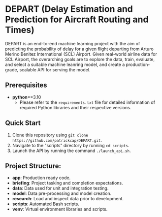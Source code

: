 # DEPART (Delay Estimation and Prediction for Aircraft Routing and Times)
DEPART is an end-to-end machine learning project with the aim of predicting the probability of delay for a given flight departing from Arturo Merino Benitez International (SCL) Airport. Given real-world airline data for SCL Airport, the overarching goals are to explore the data, train, evaluate, and select a suitable machine leanring model, and create a production-grade, scalable API for serving the model.

## Prerequisites
- **python**==3.10
    - Please refer to the ```requirements.txt``` file for detailed information of required Python libraries and their respective versions.

## Quick Start
1. Clone this repository using ```git clone https://github.com/patrickcap/DEPART.git```.
2. Navigate to the "scripts" directory by running ```cd scripts```.
3. Launch the API by running the command ```./launch_api.sh```.

## Project Structure:
- **app**: Production ready code.
- **briefing**: Project tasking and completion expectations.
- **data**: Data used for unit and integration testing.
- **model**: Data pre-processing and model creation.
- **research**: Load and inspect data prior to development.
- **scripts**: Automated Bash scripts.
- **venv**: Virtual environment libraries and scripts.
